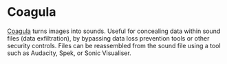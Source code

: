 # Coagula

[Coagula](https://www.abc.se/~re/Coagula/Coagula.html) turns images into sounds. Useful for concealing data within sound files (data exfiltration), by bypassing data loss prevention tools or other security controls. Files can be reassembled from the sound file using a tool such as Audacity, Spek, or Sonic Visualiser.
